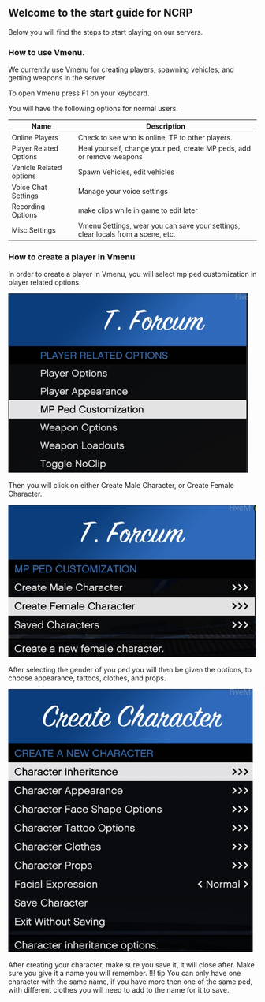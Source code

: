 ## Welcome to the start guide for NCRP
Below you will find the steps to start playing on our servers.

### How to use Vmenu.
We currently use Vmenu for creating players, spawning vehicles, and getting weapons in the server

To open Vmenu press F1 on your keyboard.

You will have the following options for normal users.

| Name | Description |
| ---- | ----------- |
| Online Players | Check to see who is online, TP to other players. |
| Player Related Options | Heal yourself, change your ped, create MP peds, add or remove weapons |
| Vehicle Related options | Spawn Vehicles, edit vehicles |
| Voice Chat Settings | Manage your voice settings |
| Recording Options | make clips while in game to edit later |
| Misc Settings | Vmenu Settings, wear you can save your settings, clear locals from a scene, etc. |

### How to create a player in Vmenu

In order to create a player in Vmenu, you will select mp ped customization in player related options.

![MPCustomize](img/vmenu-ped.jpg)

Then you will click on either Create Male Character, or Create Female Character.

![MPPickGender](img/vmenu-ped2.jpg)

After selecting the gender of you ped you will then be given the options, to choose appearance, tattoos, clothes, and props.

![MPcreateped](img/vmenu-createped.jpg)

After creating your character, make sure you save it, it will close after. Make sure you give it a name you will remember. 
!!! tip
    You can only have one character with the same name, if you have more then one of the same ped, with different clothes you will need to add to the name for it to save.

